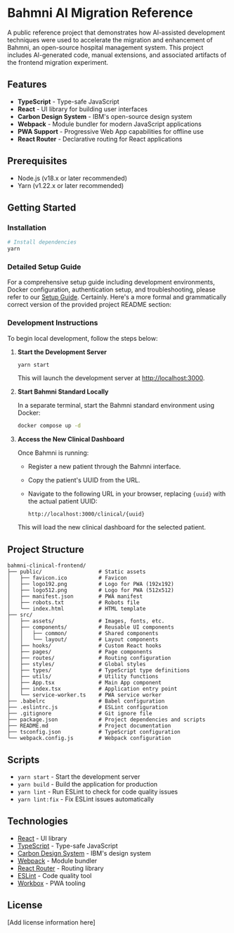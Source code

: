 # Bahmni AI Migration Reference

A public reference project that demonstrates how AI-assisted development techniques were used to accelerate the migration and enhancement of Bahmni, an open-source hospital management system. This project includes AI-generated code, manual extensions, and associated artifacts of the frontend migration experiment.

## Features

- **TypeScript** - Type-safe JavaScript
- **React** - UI library for building user interfaces
- **Carbon Design System** - IBM's open-source design system
- **Webpack** - Module bundler for modern JavaScript applications
- **PWA Support** - Progressive Web App capabilities for offline use
- **React Router** - Declarative routing for React applications

## Prerequisites

- Node.js (v18.x or later recommended)
- Yarn (v1.22.x or later recommended)

## Getting Started

### Installation

```bash
# Install dependencies
yarn
```

### Detailed Setup Guide

For a comprehensive setup guide including development environments, Docker configuration, authentication setup, and troubleshooting, please refer to our [Setup Guide](docs/setup-guide.md).
Certainly. Here's a more formal and grammatically correct version of the provided project README section:

### Development Instructions

To begin local development, follow the steps below:

1. **Start the Development Server**

   ```bash
   yarn start
   ```

   This will launch the development server at [http://localhost:3000](http://localhost:3000).

2. **Start Bahmni Standard Locally**

   In a separate terminal, start the Bahmni standard environment using Docker:

   ```bash
   docker compose up -d
   ```

3. **Access the New Clinical Dashboard**

   Once Bahmni is running:

   - Register a new patient through the Bahmni interface.
   - Copy the patient's UUID from the URL.
   - Navigate to the following URL in your browser, replacing `{uuid}` with the actual patient UUID:

     ```browser
     http://localhost:3000/clinical/{uuid}
     ```

   This will load the new clinical dashboard for the selected patient.

## Project Structure

```text
bahmni-clinical-frontend/
├── public/                  # Static assets
│   ├── favicon.ico          # Favicon
│   ├── logo192.png          # Logo for PWA (192x192)
│   ├── logo512.png          # Logo for PWA (512x512)
│   ├── manifest.json        # PWA manifest
│   ├── robots.txt           # Robots file
│   └── index.html           # HTML template
├── src/
│   ├── assets/              # Images, fonts, etc.
│   ├── components/          # Reusable UI components
│   │   ├── common/          # Shared components
│   │   └── layout/          # Layout components
│   ├── hooks/               # Custom React hooks
│   ├── pages/               # Page components
│   ├── routes/              # Routing configuration
│   ├── styles/              # Global styles
│   ├── types/               # TypeScript type definitions
│   ├── utils/               # Utility functions
│   ├── App.tsx              # Main App component
│   ├── index.tsx            # Application entry point
│   └── service-worker.ts    # PWA service worker
├── .babelrc                 # Babel configuration
├── .eslintrc.js             # ESLint configuration
├── .gitignore               # Git ignore file
├── package.json             # Project dependencies and scripts
├── README.md                # Project documentation
├── tsconfig.json            # TypeScript configuration
└── webpack.config.js        # Webpack configuration
```

## Scripts

- `yarn start` - Start the development server
- `yarn build` - Build the application for production
- `yarn lint` - Run ESLint to check for code quality issues
- `yarn lint:fix` - Fix ESLint issues automatically

## Technologies

- [React](https://react.dev/) - UI library
- [TypeScript](https://www.typescriptlang.org/) - Type-safe JavaScript
- [Carbon Design System](https://carbondesignsystem.com/) - IBM's design system
- [Webpack](https://webpack.js.org/) - Module bundler
- [React Router](https://reactrouter.com/) - Routing library
- [ESLint](https://eslint.org/) - Code quality tool
- [Workbox](https://developers.google.com/web/tools/workbox) - PWA tooling

## License

[Add license information here]

